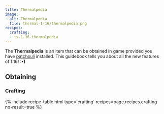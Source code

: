 ```yaml
---
title: Thermalpedia
image:
- alt: Thermalpedia
  file: thermal-1-16/thermalpedia.png
recipes:
  crafting:
  - ts-1-16-thermalpedia
---
```


The **Thermalpedia** is an item that can be obtained in game provided you have [patchouli](https://www.curseforge.com/minecraft/mc-mods/patchouli) installed. This guidebook tells you about all the new features of 1.16!
**:•)**

Obtaining
---------


### Crafting
{% include recipe-table.html type='crafting' recipes=page.recipes.crafting no-result=true %}

